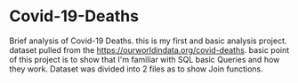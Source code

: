 # Covid-19-Deaths
Brief analysis of Covid-19 Deaths.
this is my first and basic analysis project. 
dataset pulled from the https://ourworldindata.org/covid-deaths.
basic point of this project is to show that I'm familiar with SQL basic Queries and how they work.
Dataset was divided into 2 files as to show Join functions.
